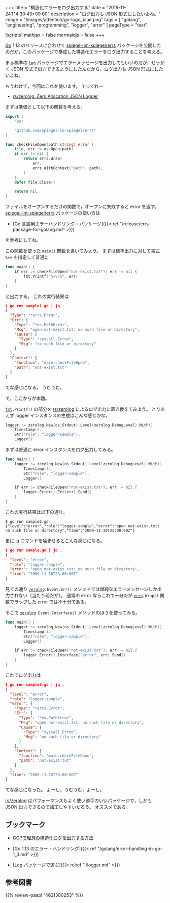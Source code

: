 +++
title = "構造化エラーをログ出力する"
date =  "2019-11-24T14:30:43+09:00"
description = "ログ出力も JSON 形式にしたいよね。"
image = "/images/attention/go-logo_blue.png"
tags = [ "golang", "engineering", "programming", "logger", "error" ]
pageType = "text"

[scripts]
  mathjax = false
  mermaidjs = false
+++

[Go] 1.13 のリリースに合わせて [spiegel-im-spiegel/errs] パッケージを公開したのだが，このパッケージで構成した構造化エラーをログ出力することを考える。

まぁ標準の [`log`] パッケージでエラーメッセージを出力してもいいのだが，せっかく JSON 形式で出力できるようにしたんだから，ログ出力も JSON 形式にしたいよね。

ちうわけで，今回はこれを使います。
てってれー

- [rs/zerolog: Zero Allocation JSON Logger](https://github.com/rs/zerolog)

まずは準備として以下の関数を考える。

```go
import (
    "os"

    "github.com/spiegel-im-spiegel/errs"
)

func checkFileOpen(path string) error {
    file, err := os.Open(path)
    if err != nil {
        return errs.Wrap(
            err,
            errs.WithContext("path", path),
        )
    }
    defer file.Close()

    return nil
}
```

ファイルをオープンするだけの関数で，オープンに失敗すると error を返す。
[spiegel-im-spiegel/errs] パッケージの使い方は

- [Go 言語用エラーハンドリング・パッケージ]({{< ref "/release/errs-package-for-golang.md" >}})

を参考にしてね。

この関数を使った `main()` 関数を書いてみよう。
まずは標準出力に対して書式 `%+v` を指定して普通に

```go
func main() {
    if err := checkFileOpen("not-exist.txt"); err != nil {
        fmt.Printf("%+v\n", err)
    }
}
```

と出力する。
これの実行結果は

```json
$ go run sample1.go | jq .
{
  "Type": "*errs.Error",
  "Err": {
    "Type": "*os.PathError",
    "Msg": "open not-exist.txt: no such file or directory",
    "Cause": {
      "Type": "syscall.Errno",
      "Msg": "no such file or directory"
    }
  },
  "Context": {
    "function": "main.checkFileOpen",
    "path": "not-exist.txt"
  }
}
```

てな感じになる。
うむうむ。

で，ここからが本題。

[`fmt`]`.Printf()` の部分を [rs/zerolog] によるログ出力に置き換えてみよう。
とりあえず logger インスタンスの生成はこんな感じかな。

```go
logger := zerolog.New(os.Stdout).Level(zerolog.DebugLevel).With().
    Timestamp().
    Str("role", "logger-sample").
    Logger()
```

まずは普通に error インスタンスをログ出力してみる。

```go
func main() {
    logger := zerolog.New(os.Stdout).Level(zerolog.DebugLevel).With().
        Timestamp().
        Str("role", "logger-sample").
        Logger()

    if err := checkFileOpen("not-exist.txt"); err != nil {
        logger.Error().Err(err).Send()
    }
}
```

これの実行結果は以下の通り。

```text
$ go run sample2.go
{"level":"error","role":"logger-sample","error":"open not-exist.txt: no such file or directory","time":"2009-11-10T23:00:00Z"}
```

更に [jq] コマンドを噛ませるとこんな感じになる。

```json
$ go run sample.go | jq .
{
  "level": "error",
  "role": "logger-sample",
  "error": "open not-exist.txt: no such file or directory",
  "time": "2009-11-10T23:00:00Z"
}
```

見ての通り [`zerolog`]`.Event.Err()` メソッドでは単純なエラーメッセージしか出力されない（当たり前だが）。
通常の error ならこれで十分だが [`errs`]`.Wrap()` 関数でラップした error では不十分である。

そこで [`zerolog`]`.Event.Interface()` メソッドのほうを使ってみる。

```go {hl_lines=[8]}
func main() {
    logger := zerolog.New(os.Stdout).Level(zerolog.DebugLevel).With().
        Timestamp().
        Str("role", "logger-sample").
        Logger()

    if err := checkFileOpen("not-exist.txt"); err != nil {
        logger.Error().Interface("error", err).Send()
    }
}
```

これでログ出力は

```json
$ go run sample3.go | jq .
{
  "level": "error",
  "role": "logger-sample",
  "error": {
    "Type": "*errs.Error",
    "Err": {
      "Type": "*os.PathError",
      "Msg": "open not-exist.txt: no such file or directory",
      "Cause": {
        "Type": "syscall.Errno",
        "Msg": "no such file or directory"
      }
    },
    "Context": {
      "function": "main.checkFileOpen",
      "path": "not-exist.txt"
    }
  },
  "time": "2009-11-10T23:00:00Z"
}
```

てな感じになった。
よーし，うむうむ，よーし。

[rs/zerolog] はパフォーマンスもよく使い勝手のいいパッケージで，しかも JSON 出力できるので加工しやすいだろう。
オススメである。

## ブックマーク

- [GCPで理想の構造化ログを出力する方法](https://zenn.dev/glassonion1/articles/c58505bf594868)

- [Go 1.13 のエラー・ハンドリング]({{< ref "/golang/error-handling-in-go-1_3.md" >}})
- [Log パッケージで遊ぶ]({{< relref "./logger.md" >}})

[Go]: https://golang.org/ "The Go Programming Language"
[Go 言語]: https://golang.org/ "The Go Programming Language"
[`log`]: https://golang.org/pkg/log/ "log - The Go Programming Language"
[`fmt`]: https://golang.org/pkg/fmt/ "fmt - The Go Programming Language"
[spiegel-im-spiegel/errs]: https://github.com/spiegel-im-spiegel/errs "spiegel-im-spiegel/errs: Error handling for Golang"
[`errs`]: https://github.com/spiegel-im-spiegel/errs "spiegel-im-spiegel/errs: Error handling for Golang"
[rs/zerolog]: https://github.com/rs/zerolog "rs/zerolog: Zero Allocation JSON Logger"
[`zerolog`]: https://github.com/rs/zerolog "rs/zerolog: Zero Allocation JSON Logger"
[jq]: https://stedolan.github.io/jq/

## 参考図書

{{% review-paapi "4621300253" %}} <!-- プログラミング言語Go -->
